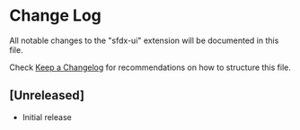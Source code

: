# Change Log

All notable changes to the "sfdx-ui" extension will be documented in this file.

Check [Keep a Changelog](http://keepachangelog.com/) for recommendations on how to structure this file.

## [Unreleased]

- Initial release